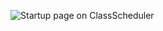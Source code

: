 ![Startup page on ClassScheduler](https://gm1.ggpht.com/AJNwK885awiqb9IjP_bIL8uOSlcUlXIypnMSq_4FPcyWvhu16myPgigYWjpBuK785VxX7pQ5pyvMoB0bTB32_pKFgTf8JsYhfzA88prGOqME04n9x6hPFHt_ZL3j2DsZYDFMmBhj5hxJFHtVTcWo4XsIqpK0F4hW86m5OCGS1qGi1-gnJJ9I79cC40-iUrKgkUKRFkO8JJlWlUrZoRvWlQsvQniwKtOg57lSNDvniWwOh_L_uJBSN4EuhTtbtRBgpc0xXiuo3dGbRD5VKUtmUFaCtpuewpidnalBz2OqQHeyQnia59rLbjTv3Ue8BYSniEmoyJPPE2oJYQ6QsD6CqscIOK0nHqCHcU2Lg7CSUfr_C_Df-3DviA3Skcd1QNSFkG4ubjivtBzl1WYDHhEXkpMicWkOr9Cb6byW12iTk7IQNBQ2ptMpBUILopEgmMmBP-aBF0LRUa1bkfjqPrulzTUA2nHtWpjs7Vg0iP5FAASE-z0An3CHKywC7lvpf4kTFlhg_pLrOZJkVVAoq6CfMkcJyUAOTZdPViey1Ai7DDIuGNHyOy6l1TfPewxYSEfJz5kgAY7XoXj_zMLEGLHCM1xYjFmpPvIXu5rmUU_neBNfbbYY_qWPUVHEg6-5kcps-1JdcaddONGB7NYyynnCIaOLMEN6JPy4edB2zWXsgQXD3SfqnO4G1kyR7FdiPeVrC2PWoJ68m4Nzj3G_OSEDNmWA3Q=w1440-h726-l75-ft)

